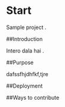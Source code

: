 # Start 
 
 Sample project .
 
##Introduction 


Intero dala hai .


##Purpose


dafssfhjdhfkf,tjre

##Deployment

##Ways to contribute

